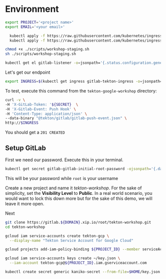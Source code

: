 <!-- https://github.com/tektoncd/triggers/tree/master/examples/gitlab -->
<!-- ttps://github.com/GoogleCloudPlatform/golang-samples/tree/master/getting-started/bookshelfh -->
<!-- https://cloud.google.com/go/getting-started/ -->

# Environment

```bash
export PROJECT='<project name>'
export EMAIL='<your email>'
```

```bash
  kubectl apply -f https://raw.githubusercontent.com/kubernetes/ingress-nginx/master/deploy/static/mandatory.yaml
  kubectl apply -f https://raw.githubusercontent.com/kubernetes/ingress-nginx/master/deploy/static/provider/cloud-generic.yaml
```

```bash
chmod +x ./scripts/workshop-staging.sh
sh ./scripts/workshop-staging.sh
```

```bash
kubectl get el gitlab-listener -o=jsonpath='{.status.configuration.generatedName}'
```

Let's get our endpoint

```bash
export INGRESS=$(kubectl get ingress gitlab-tekton-ingress -o=jsonpath='{.status.loadBalancer.ingress[0].ip}{"\n"}')
```

To test, execute this command from the `tekton-google-workshop` directory:

```bash
curl -v \
-H 'X-GitLab-Token: '${SECRET}  \
-H 'X-Gitlab-Event: Push Hook' \
-H 'Content-Type: application/json' \
--data-binary "@tekton/gitlab/gitlab-push-event.json" \
http://$INGRESS
```

You should get a `201 CREATED`

## Setup GitLab

First we need our password. Execute this in your terminal.

```bash
kubectl get secret gitlab-gitlab-initial-root-password -ojsonpath='{.data.password}' | base64 --decode ; echo
```

This will be your password while `root` is your username

Create a new project and name it *tekton-workshop*. For the sake of simplicity, set the **Visibility Level** to **Public**. In a real world scenario, you would want to lock this down more but for the sake of this demo, we will leave it more open.

Next

```bash
git clone https://gitlab.${DOMAIN}.xip.io/root/tekton-workshop.git
cd tekton-workshop
```

```bash
gcloud iam service-accounts create tekton-gcp \
  --display-name "Tekton Service Account for Google Cloud"
```

```bash
gcloud projects add-iam-policy-binding ${PROJECT_ID} --member serviceAccount:tekton-gcp@${PROJECT_ID}.iam.gserviceaccount.com --role roles/compute.storageAdmin
```

```bash
gcloud iam service-accounts keys create ~/key.json \
  --iam-account tekton-gcp@${PROJECT_ID}.iam.gserviceaccount.com
  ```

```bash
kubectl create secret generic kaniko-secret --from-file=$HOME/key.json
```

